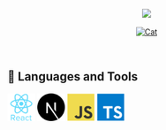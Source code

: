 <p align="center">
  <a href="https://readme-typing-svg.herokuapp.com">
    <img src="https://readme-typing-svg.herokuapp.com?color=%239612FF&size=30&width=440&center=true&lines=Hi+there%2C+I'm+L4zy-p;Anime+and+manga+lovers">
  </a>
</p>

<p align="center">
  <a href="https://imgur.com/Piuc5L0">
    <img  width="400" alt="Cat" src="https://i.imgur.com/Piuc5L0.jpeg">
  </a>
</p>

<br/>

<h2>🚀 Languages and Tools</h2>
<p align="left">
<img src="https://raw.githubusercontent.com/devicons/devicon/master/icons/react/react-original-wordmark.svg" alt="react" width="50" height="50" />
<img src="https://raw.githubusercontent.com/devicons/devicon/master/icons/nextjs/nextjs-original.svg" alt="next-js" width="50" height="50" />
<img src="https://raw.githubusercontent.com/devicons/devicon/master/icons/javascript/javascript-original.svg" alt="javascript" width="50" height="50" />
<img src="https://raw.githubusercontent.com/devicons/devicon/master/icons/typescript/typescript-original.svg" alt="typescript" width="50" height="50" />
  
<br/>
